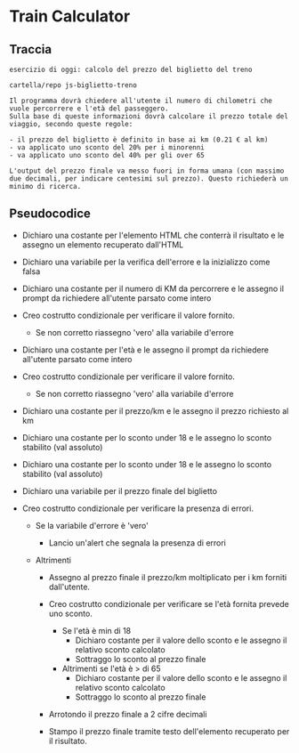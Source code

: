 # Train Calculator

## Traccia

```plaintext
esercizio di oggi: calcolo del prezzo del biglietto del treno

cartella/repo js-biglietto-treno

Il programma dovrà chiedere all'utente il numero di chilometri che vuole percorrere e l'età del passeggero.
Sulla base di queste informazioni dovrà calcolare il prezzo totale del viaggio, secondo queste regole:

- il prezzo del biglietto è definito in base ai km (0.21 € al km)
- va applicato uno sconto del 20% per i minorenni
- va applicato uno sconto del 40% per gli over 65

L'output del prezzo finale va messo fuori in forma umana (con massimo due decimali, per indicare centesimi sul prezzo). Questo richiederà un minimo di ricerca.

```

## Pseudocodice

- Dichiaro una costante per l'elemento HTML che conterrà il risultato e le assegno un elemento recuperato dall'HTML

- Dichiaro una variabile per la verifica dell'errore e la inizializzo come falsa

- Dichiaro una costante per il numero di KM da percorrere e le assegno il prompt da richiedere all'utente parsato come intero

- Creo costrutto condizionale per verificare il valore fornito.

  - Se non corretto riassegno 'vero' alla variabile d'errore

- Dichiaro una costante per l'età e le assegno il prompt da richiedere all'utente parsato come intero

- Creo costrutto condizionale per verificare il valore fornito.

  - Se non corretto riassegno 'vero' alla variabile d'errore

- Dichiaro una costante per il prezzo/km e le assegno il prezzo richiesto al km

- Dichiaro una costante per lo sconto under 18 e le assegno lo sconto stabilito (val assoluto)

- Dichiaro una costante per lo sconto under 18 e le assegno lo sconto stabilito (val assoluto)

- Dichiaro una variabile per il prezzo finale del biglietto

- Creo costrutto condizionale per verificare la presenza di errori.

  - Se la variabile d'errore è 'vero'
    - Lancio un'alert che segnala la presenza di errori
  - Altrimenti

    - Assegno al prezzo finale il prezzo/km moltiplicato per i km forniti dall'utente.

    - Creo costrutto condizionale per verificare se l'età fornita prevede uno sconto.

      - Se l'età è min di 18
        - Dichiaro costante per il valore dello sconto e le assegno il relativo sconto calcolato
        - Sottraggo lo sconto al prezzo finale
      - Altrimenti se l'età è > di 65
        - Dichiaro costante per il valore dello sconto e le assegno il relativo sconto calcolato
        - Sottraggo lo sconto al prezzo finale

    - Arrotondo il prezzo finale a 2 cifre decimali

    - Stampo il prezzo finale tramite testo dell'elemento recuperato per il risultato.
